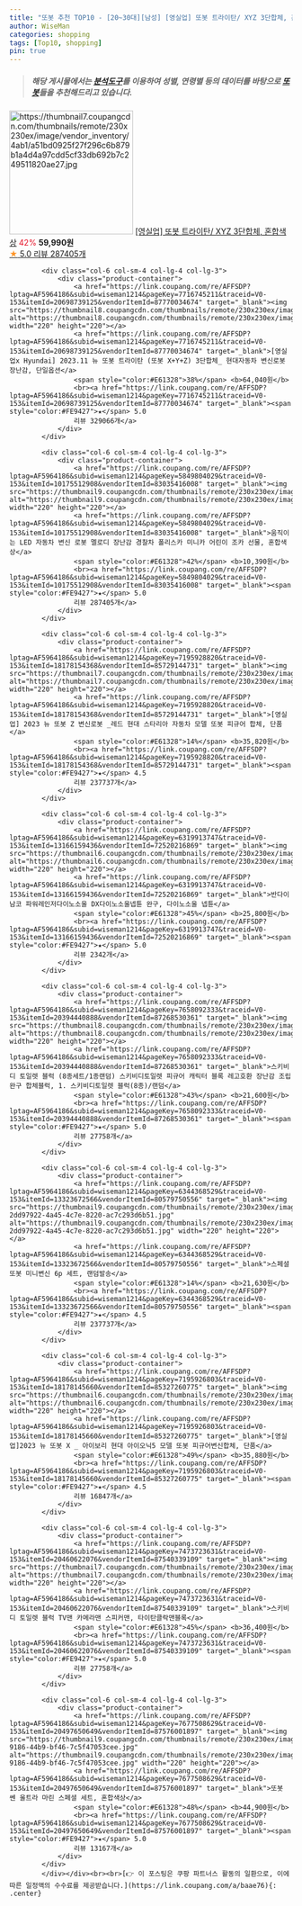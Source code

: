 ```yaml
---
title: "또봇 추천 TOP10 - [20~30대][남성] [영실업] 또봇 트라이탄/ XYZ 3단합체, 혼합색상"
author: WiseMan
categories: shopping
tags: [Top10, shopping]
pin: true
---
```


> ##### 해당 게시물에서는 [**분석도구**](https://itemscout.io/)를 이용하여 **성별**, **연령별** 등의 데이터를 바탕으로 [**또봇**](https://link.coupang.com/a/baae76)들을 추천해드리고 있습니다.
<div class="container"><div class="row">
            <div class="col-6 col-sm-4 col-lg-4 col-lg-3">
                <div class="product-container">
                    <a href="https://link.coupang.com/re/AFFSDP?lptag=AF5964186&subid=wiseman1214&pageKey=7715903663&traceid=V0-153&itemId=20695002682&vendorItemId=87806256367" target="_blank"><img src="https://thumbnail7.coupangcdn.com/thumbnails/remote/230x230ex/image/vendor_inventory/4ab1/a51bd0925f27f296c6b879b1a4d4a97cdd5cf33db692b7c249511820ae27.jpg" alt="https://thumbnail7.coupangcdn.com/thumbnails/remote/230x230ex/image/vendor_inventory/4ab1/a51bd0925f27f296c6b879b1a4d4a97cdd5cf33db692b7c249511820ae27.jpg" width="220" height="220"></a>
                    <a href="https://link.coupang.com/re/AFFSDP?lptag=AF5964186&subid=wiseman1214&pageKey=7715903663&traceid=V0-153&itemId=20695002682&vendorItemId=87806256367" target="_blank">[영실업] 또봇 트라이탄/ XYZ 3단합체, 혼합색상</a>
                    <span style="color:#E61328">42%</span> <b>59,990원</b>
                    <br><a href="https://link.coupang.com/re/AFFSDP?lptag=AF5964186&subid=wiseman1214&pageKey=7715903663&traceid=V0-153&itemId=20695002682&vendorItemId=87806256367" target="_blank"><span style="color:#FE9427">★</span> 5.0
                    리뷰 287405개</a>
                </div>
            </div>
            
            <div class="col-6 col-sm-4 col-lg-4 col-lg-3">
                <div class="product-container">
                    <a href="https://link.coupang.com/re/AFFSDP?lptag=AF5964186&subid=wiseman1214&pageKey=7716745211&traceid=V0-153&itemId=20698739125&vendorItemId=87770034674" target="_blank"><img src="https://thumbnail8.coupangcdn.com/thumbnails/remote/230x230ex/image/vendor_inventory/85a0/534a48b96c8896099e26755c92cfa7f3b594d6bdebdd11ee71f1fe91f59a.jpg" alt="https://thumbnail8.coupangcdn.com/thumbnails/remote/230x230ex/image/vendor_inventory/85a0/534a48b96c8896099e26755c92cfa7f3b594d6bdebdd11ee71f1fe91f59a.jpg" width="220" height="220"></a>
                    <a href="https://link.coupang.com/re/AFFSDP?lptag=AF5964186&subid=wiseman1214&pageKey=7716745211&traceid=V0-153&itemId=20698739125&vendorItemId=87770034674" target="_blank">[영실업x Hyundai] 2023.11 뉴 또봇 트라이탄 (또봇 X+Y+Z) 3단합체_ 현대자동차 변신로봇 장난감, 단일옵션</a>
                    <span style="color:#E61328">38%</span> <b>64,040원</b>
                    <br><a href="https://link.coupang.com/re/AFFSDP?lptag=AF5964186&subid=wiseman1214&pageKey=7716745211&traceid=V0-153&itemId=20698739125&vendorItemId=87770034674" target="_blank"><span style="color:#FE9427">★</span> 5.0
                    리뷰 329066개</a>
                </div>
            </div>
            
            <div class="col-6 col-sm-4 col-lg-4 col-lg-3">
                <div class="product-container">
                    <a href="https://link.coupang.com/re/AFFSDP?lptag=AF5964186&subid=wiseman1214&pageKey=5849804029&traceid=V0-153&itemId=10175512908&vendorItemId=83035416008" target="_blank"><img src="https://thumbnail9.coupangcdn.com/thumbnails/remote/230x230ex/image/vendor_inventory/2d88/06e8fb1be5f67ff9c51513faf1a30dfe88651e73f49fdfa33d6fb230f7d0.jpg" alt="https://thumbnail9.coupangcdn.com/thumbnails/remote/230x230ex/image/vendor_inventory/2d88/06e8fb1be5f67ff9c51513faf1a30dfe88651e73f49fdfa33d6fb230f7d0.jpg" width="220" height="220"></a>
                    <a href="https://link.coupang.com/re/AFFSDP?lptag=AF5964186&subid=wiseman1214&pageKey=5849804029&traceid=V0-153&itemId=10175512908&vendorItemId=83035416008" target="_blank">움직이는 LED 자동차 변신 로봇 멜로디 장난감 경찰차 폴리스카 미니카 어린이 조카 선물, 혼합색상</a>
                    <span style="color:#E61328">42%</span> <b>10,390원</b>
                    <br><a href="https://link.coupang.com/re/AFFSDP?lptag=AF5964186&subid=wiseman1214&pageKey=5849804029&traceid=V0-153&itemId=10175512908&vendorItemId=83035416008" target="_blank"><span style="color:#FE9427">★</span> 5.0
                    리뷰 287405개</a>
                </div>
            </div>
            
            <div class="col-6 col-sm-4 col-lg-4 col-lg-3">
                <div class="product-container">
                    <a href="https://link.coupang.com/re/AFFSDP?lptag=AF5964186&subid=wiseman1214&pageKey=7195928820&traceid=V0-153&itemId=18178154368&vendorItemId=85729144731" target="_blank"><img src="https://thumbnail7.coupangcdn.com/thumbnails/remote/230x230ex/image/vendor_inventory/9dae/ee06b819f95cb41870750f854779e9ad80f819bb83e0ca5d9df7c538b9c3.jpg" alt="https://thumbnail7.coupangcdn.com/thumbnails/remote/230x230ex/image/vendor_inventory/9dae/ee06b819f95cb41870750f854779e9ad80f819bb83e0ca5d9df7c538b9c3.jpg" width="220" height="220"></a>
                    <a href="https://link.coupang.com/re/AFFSDP?lptag=AF5964186&subid=wiseman1214&pageKey=7195928820&traceid=V0-153&itemId=18178154368&vendorItemId=85729144731" target="_blank">[영실업] 2023 뉴 또봇 Z 변신로봇 _레드 현대 스타리아 자동차 모델 또봇 피규어 합체, 단품</a>
                    <span style="color:#E61328">14%</span> <b>35,820원</b>
                    <br><a href="https://link.coupang.com/re/AFFSDP?lptag=AF5964186&subid=wiseman1214&pageKey=7195928820&traceid=V0-153&itemId=18178154368&vendorItemId=85729144731" target="_blank"><span style="color:#FE9427">★</span> 4.5
                    리뷰 237737개</a>
                </div>
            </div>
            
            <div class="col-6 col-sm-4 col-lg-4 col-lg-3">
                <div class="product-container">
                    <a href="https://link.coupang.com/re/AFFSDP?lptag=AF5964186&subid=wiseman1214&pageKey=6319913747&traceid=V0-153&itemId=13166159436&vendorItemId=72520216869" target="_blank"><img src="https://thumbnail6.coupangcdn.com/thumbnails/remote/230x230ex/image/vendor_inventory/f204/43546019538a48eda7e2dd7c3bce88d9bdcf387dd96eaeb83533e7487de7.jpg" alt="https://thumbnail6.coupangcdn.com/thumbnails/remote/230x230ex/image/vendor_inventory/f204/43546019538a48eda7e2dd7c3bce88d9bdcf387dd96eaeb83533e7487de7.jpg" width="220" height="220"></a>
                    <a href="https://link.coupang.com/re/AFFSDP?lptag=AF5964186&subid=wiseman1214&pageKey=6319913747&traceid=V0-153&itemId=13166159436&vendorItemId=72520216869" target="_blank">반다이남코 파워레인저다이노소울 DX다이노소울넵튠 완구, 다이노소울 넵튠</a>
                    <span style="color:#E61328">45%</span> <b>25,800원</b>
                    <br><a href="https://link.coupang.com/re/AFFSDP?lptag=AF5964186&subid=wiseman1214&pageKey=6319913747&traceid=V0-153&itemId=13166159436&vendorItemId=72520216869" target="_blank"><span style="color:#FE9427">★</span> 5.0
                    리뷰 2342개</a>
                </div>
            </div>
            
            <div class="col-6 col-sm-4 col-lg-4 col-lg-3">
                <div class="product-container">
                    <a href="https://link.coupang.com/re/AFFSDP?lptag=AF5964186&subid=wiseman1214&pageKey=7658092333&traceid=V0-153&itemId=20394440888&vendorItemId=87268530361" target="_blank"><img src="https://thumbnail8.coupangcdn.com/thumbnails/remote/230x230ex/image/vendor_inventory/b142/3ad7f952ffc38178f89aa77c205b63736165e9bbdfe75792ca54c0ef9718.jpg" alt="https://thumbnail8.coupangcdn.com/thumbnails/remote/230x230ex/image/vendor_inventory/b142/3ad7f952ffc38178f89aa77c205b63736165e9bbdfe75792ca54c0ef9718.jpg" width="220" height="220"></a>
                    <a href="https://link.coupang.com/re/AFFSDP?lptag=AF5964186&subid=wiseman1214&pageKey=7658092333&traceid=V0-153&itemId=20394440888&vendorItemId=87268530361" target="_blank">스키비디 토일렛 블럭 (8종세트/1종랜덤) 스키비디토일렛 피규어 캐릭터 블록 레고호환 장난감 조립완구 합체블럭, 1. 스키비디토일렛 블럭(8종)/랜덤</a>
                    <span style="color:#E61328">43%</span> <b>21,600원</b>
                    <br><a href="https://link.coupang.com/re/AFFSDP?lptag=AF5964186&subid=wiseman1214&pageKey=7658092333&traceid=V0-153&itemId=20394440888&vendorItemId=87268530361" target="_blank"><span style="color:#FE9427">★</span> 5.0
                    리뷰 27758개</a>
                </div>
            </div>
            
            <div class="col-6 col-sm-4 col-lg-4 col-lg-3">
                <div class="product-container">
                    <a href="https://link.coupang.com/re/AFFSDP?lptag=AF5964186&subid=wiseman1214&pageKey=6344368529&traceid=V0-153&itemId=13323672566&vendorItemId=80579750556" target="_blank"><img src="https://thumbnail9.coupangcdn.com/thumbnails/remote/230x230ex/image/retail/images/4425007064232958-2dd97922-4a45-4c7e-8220-ac7c293d6b51.jpg" alt="https://thumbnail9.coupangcdn.com/thumbnails/remote/230x230ex/image/retail/images/4425007064232958-2dd97922-4a45-4c7e-8220-ac7c293d6b51.jpg" width="220" height="220"></a>
                    <a href="https://link.coupang.com/re/AFFSDP?lptag=AF5964186&subid=wiseman1214&pageKey=6344368529&traceid=V0-153&itemId=13323672566&vendorItemId=80579750556" target="_blank">스페셜 또봇 미니변신 6p 세트, 랜덤발송</a>
                    <span style="color:#E61328">14%</span> <b>21,630원</b>
                    <br><a href="https://link.coupang.com/re/AFFSDP?lptag=AF5964186&subid=wiseman1214&pageKey=6344368529&traceid=V0-153&itemId=13323672566&vendorItemId=80579750556" target="_blank"><span style="color:#FE9427">★</span> 4.5
                    리뷰 237737개</a>
                </div>
            </div>
            
            <div class="col-6 col-sm-4 col-lg-4 col-lg-3">
                <div class="product-container">
                    <a href="https://link.coupang.com/re/AFFSDP?lptag=AF5964186&subid=wiseman1214&pageKey=7195926803&traceid=V0-153&itemId=18178145660&vendorItemId=85327260775" target="_blank"><img src="https://thumbnail6.coupangcdn.com/thumbnails/remote/230x230ex/image/vendor_inventory/03ec/a609eddc80bf04c7a6a10709fe2ff9f11c484e263dcb1cd3babaf2f27666.jpg" alt="https://thumbnail6.coupangcdn.com/thumbnails/remote/230x230ex/image/vendor_inventory/03ec/a609eddc80bf04c7a6a10709fe2ff9f11c484e263dcb1cd3babaf2f27666.jpg" width="220" height="220"></a>
                    <a href="https://link.coupang.com/re/AFFSDP?lptag=AF5964186&subid=wiseman1214&pageKey=7195926803&traceid=V0-153&itemId=18178145660&vendorItemId=85327260775" target="_blank">[영실업]2023 뉴 또봇 X _ 아이보리 현대 아이오닉5 모델 또봇 피규어변신합체, 단품</a>
                    <span style="color:#E61328">49%</span> <b>35,880원</b>
                    <br><a href="https://link.coupang.com/re/AFFSDP?lptag=AF5964186&subid=wiseman1214&pageKey=7195926803&traceid=V0-153&itemId=18178145660&vendorItemId=85327260775" target="_blank"><span style="color:#FE9427">★</span> 4.5
                    리뷰 16847개</a>
                </div>
            </div>
            
            <div class="col-6 col-sm-4 col-lg-4 col-lg-3">
                <div class="product-container">
                    <a href="https://link.coupang.com/re/AFFSDP?lptag=AF5964186&subid=wiseman1214&pageKey=7473723631&traceid=V0-153&itemId=20460622076&vendorItemId=87540339109" target="_blank"><img src="https://thumbnail7.coupangcdn.com/thumbnails/remote/230x230ex/image/vendor_inventory/bad9/360dd6477a9f2f990e1a21bcccb45acec5e48069da8c4730645d5598c555.jpg" alt="https://thumbnail7.coupangcdn.com/thumbnails/remote/230x230ex/image/vendor_inventory/bad9/360dd6477a9f2f990e1a21bcccb45acec5e48069da8c4730645d5598c555.jpg" width="220" height="220"></a>
                    <a href="https://link.coupang.com/re/AFFSDP?lptag=AF5964186&subid=wiseman1214&pageKey=7473723631&traceid=V0-153&itemId=20460622076&vendorItemId=87540339109" target="_blank">스키비디 토일렛 블럭 TV맨 카메라맨 스피커맨, 타이탄클락맨블록</a>
                    <span style="color:#E61328">45%</span> <b>36,400원</b>
                    <br><a href="https://link.coupang.com/re/AFFSDP?lptag=AF5964186&subid=wiseman1214&pageKey=7473723631&traceid=V0-153&itemId=20460622076&vendorItemId=87540339109" target="_blank"><span style="color:#FE9427">★</span> 5.0
                    리뷰 27758개</a>
                </div>
            </div>
            
            <div class="col-6 col-sm-4 col-lg-4 col-lg-3">
                <div class="product-container">
                    <a href="https://link.coupang.com/re/AFFSDP?lptag=AF5964186&subid=wiseman1214&pageKey=7677508629&traceid=V0-153&itemId=20497650649&vendorItemId=87576001897" target="_blank"><img src="https://thumbnail9.coupangcdn.com/thumbnails/remote/230x230ex/image/retail/images/2023/10/26/14/2/5eaedaa6-9186-44b9-bf46-7c5f47053cee.jpg" alt="https://thumbnail9.coupangcdn.com/thumbnails/remote/230x230ex/image/retail/images/2023/10/26/14/2/5eaedaa6-9186-44b9-bf46-7c5f47053cee.jpg" width="220" height="220"></a>
                    <a href="https://link.coupang.com/re/AFFSDP?lptag=AF5964186&subid=wiseman1214&pageKey=7677508629&traceid=V0-153&itemId=20497650649&vendorItemId=87576001897" target="_blank">또봇 쎈 울트라 마린 스페셜 세트, 혼합색상</a>
                    <span style="color:#E61328">48%</span> <b>44,900원</b>
                    <br><a href="https://link.coupang.com/re/AFFSDP?lptag=AF5964186&subid=wiseman1214&pageKey=7677508629&traceid=V0-153&itemId=20497650649&vendorItemId=87576001897" target="_blank"><span style="color:#FE9427">★</span> 5.0
                    리뷰 13167개</a>
                </div>
            </div>
            </div></div><br><br>[👉 이 포스팅은 쿠팡 파트너스 활동의 일환으로, 이에 따른 일정액의 수수료를 제공받습니다.](https://link.coupang.com/a/baae76){: .center}
